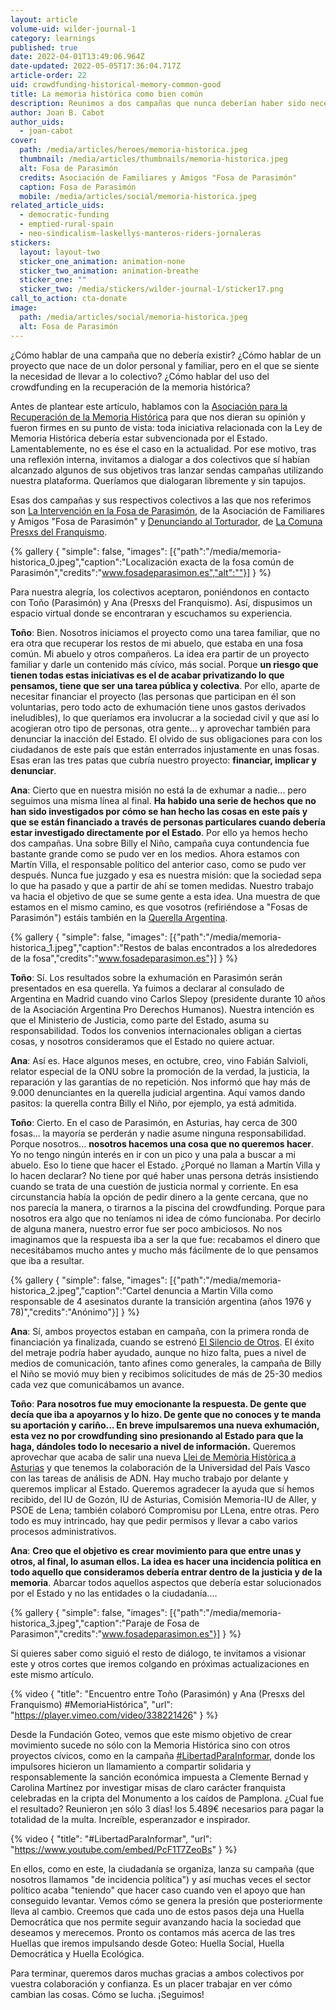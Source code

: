 ```yaml
---
layout: article
volume-uid: wilder-journal-1
category: learnings
published: true
date: 2022-04-01T13:49:06.964Z
date-updated: 2022-05-05T17:36:04.717Z
article-order: 22
uid: crowdfunding-historical-memory-common-good
title: La memoria histórica como bien común
description: Reunimos a dos campañas que nunca deberían haber sido necesarias
author: Joan B. Cabot
author_uids:
  - joan-cabot
cover:
  path: /media/articles/heroes/memoria-historica.jpeg
  thumbnail: /media/articles/thumbnails/memoria-historica.jpeg
  alt: Fosa de Parasimón
  credits: Asociación de Familiares y Amigos "Fosa de Parasimón"
  caption: Fosa de Parasimón
  mobile: /media/articles/social/memoria-historica.jpeg
related_article_uids:
  - democratic-funding
  - emptied-rural-spain
  - neo-sindicalism-laskellys-manteros-riders-jornaleras
stickers:
  layout: layout-two
  sticker_one_animation: animation-none
  sticker_two_animation: animation-breathe
  sticker_one: ""
  sticker_two: /media/stickers/wilder-journal-1/sticker17.png
call_to_action: cta-donate
image:
  path: /media/articles/social/memoria-historica.jpeg
  alt: Fosa de Parasimón
---
```

¿Cómo hablar de una campaña que no debería existir? ¿Cómo hablar de un proyecto que nace de un dolor personal y familiar, pero en el que se siente la necesidad de llevar a lo colectivo? ¿Cómo hablar del uso del crowdfunding en la recuperación de la memoria histórica? 

Antes de plantear este artículo, hablamos con la [Asociación para la Recuperación de la Memoria Histórica](https://memoriahistorica.org.es/) para que nos dieran su opinión y fueron firmes en su punto de vista: toda iniciativa relacionada con la Ley de Memoria Histórica debería estar subvencionada por el Estado. Lamentablemente, no es ése el caso en la actualidad. Por ese motivo, tras una reflexión interna, invitamos a dialogar a dos colectivos que sí habían alcanzado algunos de sus objetivos tras lanzar sendas campañas utilizando nuestra plataforma. Queríamos que dialogaran libremente y sin tapujos. 

Esas dos campañas y sus respectivos colectivos a las que nos referimos son [La Intervención en la Fosa de Parasimón](https://ca.goteo.org/project/intervencion-fosa-de-parasimon), de la Asociación de Familiares y Amigos "Fosa de Parasimón" y [Denunciando al Torturador](https://www.goteo.org/project/denunciando-al-torturador), de [La Comuna Presxs del Franquismo](https://www.lacomunapresxsdelfranquismo.org/).

{% gallery { "simple": false, "images": [{"path":"/media/memoria-historica_0.jpeg","caption":"Localización exacta de la fosa común de Parasimón","credits":"www.fosadeparasimon.es","alt":""}] } %}

Para nuestra alegría, los colectivos aceptaron, poniéndonos en contacto con Toño (Parasimón) y Ana (Presxs del Franquismo). Así, dispusimos un espacio virtual donde se encontraran y escuchamos su experiencia. 

**Toño**: Bien. Nosotros iniciamos el proyecto como una tarea familiar, que no era otra que recuperar los restos de mi abuelo, que estaba en una fosa común. Mi abuelo y otros compañeros. La idea era partir de un proyecto familiar y darle un contenido más cívico, más social. Porque **un riesgo que tienen todas estas iniciativas es el de acabar privatizando lo que pensamos, tiene que ser una tarea pública y colectiva**. Por ello, aparte de necesitar financiar el proyecto (las personas que participan en él son voluntarias, pero todo acto de exhumación tiene unos gastos derivados ineludibles), lo que queríamos era involucrar a la sociedad civil y que así lo acogieran otro tipo de personas, otra gente... y aprovechar también para denunciar la inacción del Estado. El olvido de sus obligaciones para con los ciudadanos de este país que están enterrados injustamente en unas fosas. Esas eran las tres patas que cubría nuestro proyecto: **financiar, implicar y denunciar**. 

**Ana**: Cierto que en nuestra misión no está la de exhumar a nadie... pero seguimos una misma línea al final. **Ha habido una serie de hechos que no han sido investigados por cómo se han hecho las cosas en este país y que se están financiado a través de personas particulares cuando debería estar investigado directamente por el Estado**. Por ello ya hemos hecho dos campañas. Una sobre Billy el Niño, campaña cuya contundencia fue bastante grande como se pudo ver en los medios. Ahora estamos con Martín Villa, el responsable político del anterior caso, como se pudo ver después. Nunca fue juzgado y esa es nuestra misión: que la sociedad sepa lo que ha pasado y que a partir de ahí se tomen medidas. Nuestro trabajo va hacia el objetivo de que se sume gente a esta idea. Una muestra de que estamos en el mismo camino, es que vosotros (refiriéndose a "Fosas de Parasimón") estáis también en la [Querella Argentina](https://memoriahistorica.org.es/querella-argentina/).

{% gallery { "simple": false, "images": [{"path":"/media/memoria-historica_1.jpeg","caption":"Restos de balas encontrados a los alrededores de la fosa","credits":"www.fosadeparasimon.es"}] } %}

**Toño**: Sí. Los resultados sobre la exhumación en Parasimón serán presentados en esa querella. Ya fuimos a declarar al consulado de Argentina en Madrid cuando vino Carlos Slepoy (presidente durante 10 años de la Asociación Argentina Pro Derechos Humanos). Nuestra intención es que el Ministerio de Justicia, como parte del Estado, asuma su responsabilidad. Todos los convenios internacionales obligan a ciertas cosas, y nosotros consideramos que el Estado no quiere actuar. 

**Ana**: Así es. Hace algunos meses, en octubre, creo, vino Fabián Salvioli, relator especial de la ONU sobre la promoción de la verdad, la justicia, la reparación y las garantías de no repetición. Nos informó que hay más de 9.000 denunciantes en la querella judicial argentina. Aquí vamos dando pasitos: la querella contra Billy el Niño, por ejemplo, ya está admitida. 

**Toño**: Cierto. En el caso de Parasimón, en Asturias, hay cerca de 300 fosas... la mayoría se perderán y nadie asume ninguna responsabilidad. Porque nosotros... **nosotros hacemos una cosa que no queremos hacer**. Yo no tengo ningún interés en ir con un pico y una pala a buscar a mi abuelo. Eso lo tiene que hacer el Estado. ¿Porqué no llaman a Martín Villa y lo hacen declarar? No tiene por qué haber unas persona detrás insistiendo cuando se trata de una cuestión de justicia normal y corriente. En esa circunstancia había la opción de pedir dinero a la gente cercana, que no nos parecía la manera, o tirarnos a la piscina del crowdfunding. Porque para nosotros era algo que no teníamos ni idea de cómo funcionaba. Por decirlo de alguna manera, nuestro error fue ser poco ambiciosos. No nos imaginamos que la respuesta iba a ser la que fue: recabamos el dinero que necesitábamos mucho antes y mucho más fácilmente de lo que pensamos que iba a resultar.

{% gallery { "simple": false, "images": [{"path":"/media/memoria-historica_2.jpeg","caption":"Cartel denuncia a Martin Villa como responsable de 4 asesinatos durante la transición argentina (años 1976 y 78)","credits":"Anónimo"}] } %}

**Ana**: Sí, ambos proyectos estaban en campaña, con la primera ronda de financiación ya finalizada, cuando se estrenó [El Silencio de Otros](https://www.rtve.es/alacarta/videos/documaster/documaster-silencio-otros/5120098). El éxito del metraje podría haber ayudado, aunque no hizo falta, pues a nivel de medios de comunicación, tanto afines como generales, la campaña de Billy el Niño se movió muy bien y recibimos solicitudes de más de 25-30 medios cada vez que comunicábamos un avance. 

**Toño**: **Para nosotros fue muy emocionante la respuesta. De gente que decía que iba a apoyarnos y lo hizo. De gente que no conoces y te manda su aportación y cariño... En breve impulsaremos una nueva exhumación, esta vez no por crowdfunding sino presionando al Estado para que la haga, dándoles todo lo necesario a nivel de información.** Queremos aprovechar que acaba de salir una nueva [Llei de Memòria Històrica a Asturias](https://www.asturias.es/portal/site/webasturias/menuitem.4b280f8214549ead3e2d6f77f2300030/?vgnextoid=61fc5e25a74df210VgnVCM10000098030a0aRCRD&vgnextchannel=a3fa71044d89d210VgnVCM1000002f030003RCRD&i18n.http.lang=es) y que tenemos la colaboración de la Universidad del País Vasco con las tareas de análisis de ADN. Hay mucho trabajo por delante y queremos implicar al Estado. Queremos agradecer la ayuda que sí hemos recibido, del IU de Gozón, IU de Asturias, Comisión Memoria-IU de Aller, y PSOE de Lena; también colaboró Compromisu por LLena, entre otras. Pero todo es muy intrincado, hay que pedir permisos y llevar a cabo varios procesos administrativos.

**Ana**: **Creo que el objetivo es crear movimiento para que entre unas y otros, al final, lo asuman ellos. La idea es hacer una incidencia política en todo aquello que consideramos debería entrar dentro de la justicia y de la memoria**. Abarcar todos aquellos aspectos que debería estar solucionados por el Estado y no las entidades o la ciudadanía....

{% gallery { "simple": false, "images": [{"path":"/media/memoria-historica_3.jpeg","caption":"Paraje de Fosa de Parasimon","credits":"www.fosadeparasimon.es"}] } %}

Si quieres saber como siguió el resto de diálogo, te invitamos a visionar este y otros cortes que iremos colgando en próximas actualizaciones en este mismo artículo.

{% video { "title": "Encuentro entre Toño (Parasimón) y Ana (Presxs del Franquismo) #MemoriaHistórica", "url": "https://player.vimeo.com/video/338221426" } %}

Desde la Fundación Goteo, vemos que este mismo objetivo de crear movimiento sucede no sólo con la Memoria Histórica sino con otros proyectos cívicos, como en la campaña [\#LibertadParaInformar](https://www.goteo.cc/libertadparainformar), donde los impulsores hicieron un llamamiento a compartir solidaria y responsablemente la sanción económica impuesta a Clemente Bernad y Carolina Martínez por investigar misas de claro carácter franquista celebradas en la cripta del Monumento a los caídos de Pamplona. ¿Cual fue el resultado? Reunieron ¡en sólo 3 días! los 5.489€ necesarios para pagar la totalidad de la multa. Increíble, esperanzador e inspirador.

{% video { "title": "#LibertadParaInformar", "url": "https://www.youtube.com/embed/PcF1T7ZeoBs" } %}

En ellos, como en este, la ciudadanía se organiza, lanza su campaña (que nosotros llamamos "de incidencia política") y así muchas veces el sector político acaba "teniendo" que hacer caso cuando ven el apoyo que han conseguido levantar. Vemos cómo se genera la presión que posteriormente lleva al cambio. Creemos que cada uno de estos pasos deja una Huella Democrática que nos permite seguir avanzando hacia la sociedad que deseamos y merecemos. Pronto os contamos más acerca de las tres Huellas que iremos impulsando desde Goteo: Huella Social, Huella Democrática y Huella Ecológica. 

Para terminar, queremos daros muchas gracias a ambos colectivos por vuestra colaboración y confianza. Es un placer trabajar en ver cómo cambian las cosas. Cómo se lucha. ¡Seguimos!